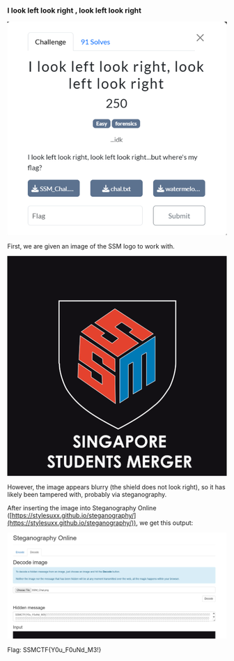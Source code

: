 ### I look left look right , look left look right

![alt_text](images/image1.png "image_tooltip")


First, we are given an image of the SSM logo to work with.




![alt_text](images/image10.png "image_tooltip")


However, the image appears blurry (the shield does not look right), so it has likely been tampered with, probably via steganography. 

After inserting the image into Steganography Online ([https://stylesuxx.github.io/steganography/](https://stylesuxx.github.io/steganography/)), we get this output:



![alt_text](images/image15.png "image_tooltip")


Flag: SSMCTF{Y0u_F0uNd_M3!}
